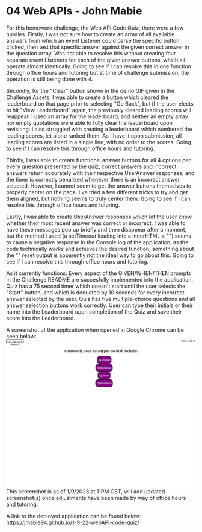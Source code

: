 # 04 Web APIs - John Mabie

For this homework challenge, the Web API Code Quiz, there were a few hurdles.
Firstly, I was not sure how to create an array of all available answers from which an event Listener could parse the specific button clicked, then test that specific answer against the given correct answer in the question array. Was not able to resolve this without creating four separate event Listeners for each of the given answer buttons, which all operate almost identically. Going to see if I can resolve this in one function through office hours and tutoring but at time of challenge submission, the operation is still being done with 4.

Secondly, for the "Clear" button shown in the demo GIF given in the Challenge Assets, I was able to create a button which cleared the leaderboard on that page prior to selecting "Go Back", but if the user elects to hit "View Leaderboard" again, the previously cleared leading scores will reappear. I used an array for the leaderboard, and neither an empty array nor empty quotations were able to fully clear the leaderboard upon revisiting. I also struggled with creating a leaderboard which numbered the leading scores, let alone ranked them. As I have it upon submission, all leading scores are listed in a single line, with no order to the scores. Going to see if I can resolve this through office hours and tutoring.

Thirdly, I was able to create functional answer buttons for all 4 options per every question presented by the quiz, correct answers and incorrect answers return accurately with their respective UserAnswer responses, and the timer is correctly penalized whenever there is an incorrect answer selected. However, I cannot seem to get the answer buttons themselves to properly center on the page. I've tried a few different tricks to try and get them aligned, but nothing seems to truly center them. Going to see if I can resolve this through office hours and tutoring.

Lastly, I was able to create UserAnswer responses which let the user know whether their most recent answer was correct or incorrect. I was able to have these messages pop up briefly and then disappear after a moment, but the method I used (a setTimeout leading into a innerHTML = "") seems to cause a negative response in the Console log of the application, as the code technically *works* and achieves the desired function, something about the "" reset output is apparently not the ideal way to go about this. Going to see if I can resolve this through office hours and tutoring.

As it currently functions:
Every aspect of the GIVEN/WHEN/THEN prompts in the Challenge README are succesfully implemented into the application. Quiz has a 75 second timer which doesn't start until the user selects the "Start" button, and which is deducted by 10 seconds for every incorrect answer selected by the user. Quiz has five multiple-choice questions and all answer selection buttons work correctly. User can type their initials or their name into the Leaderboard upon completion of the Quiz and save their score into the Leaderboard.

A screenshot of the application when opened in Google Chrome can be seen below:
![Screenshot of my Code Quiz](./assets/images/screenshot-of-quiz-1-9-23.png)
This screenshot is as of 1/9/2023 at 11PM CST, will add updated screenshot(s) once adjustments have been made by way of office hours and tutoring.

A link to the deployed application can be found below:
https://jmabie94.github.io/1-9-22-webAPI-code-quiz/
